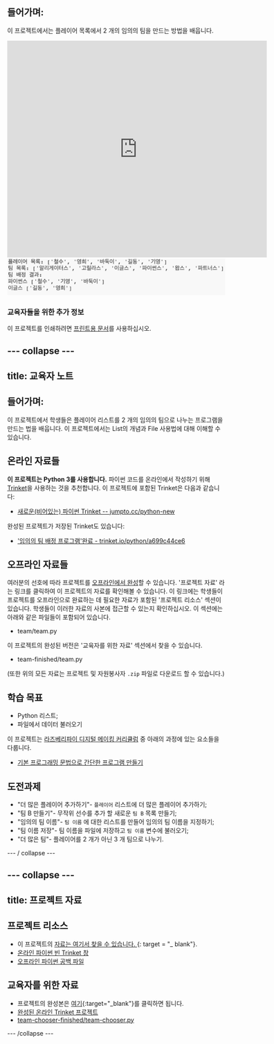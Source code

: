 ## 들어가며:

이 프로젝트에서는 플레이어 목록에서 2 개의 임의의 팀을 만드는 방법을 배웁니다.

<div class="trinket">
  <iframe src="https://trinket.io/embed/python/a699c44ce6?outputOnly=true&start=result" width="600" height="500" frameborder="0" marginwidth="0" marginheight="0" allowfullscreen>
  </iframe>
  <img src="images/team-finished.png">
</div>

### 교육자들을 위한 추가 정보

이 프로젝트를 인쇄하려면 [프린트용 문서](https://projects.raspberrypi.org/en/projects/team-chooser/print)를 사용하십시오.

## \--- collapse \---

## title: 교육자 노트

## 들어가며:

이 프로젝트에서 학생들은 플레이어 리스트를 2 개의 임의의 팀으로 나누는 프로그램을 만드는 법을 배웁니다. 이 프로젝트에서는 List의 개념과 File 사용법에 대해 이해할 수 있습니다.

## 온라인 자료들

**이 프로젝트는 Python 3를 사용합니다.** 파이썬 코드를 온라인에서 작성하기 위해 [Trinket](https://trinket.io/)을 사용하는 것을 추천합니다. 이 프로젝트에 포함된 Trinket은 다음과 같습니다:

* [새로운(비어있는) 파이썬 Trinket -- jumpto.cc/python-new](http://jumpto.cc/python-new)

완성된 프로젝트가 저장된 Trinket도 있습니다:

* ['임의의 팀 배정 프로그램'완료 - trinket.io/python/a699c44ce6](https://trinket.io/python/a699c44ce6)

## 오프라인 자료들

여러분의 선호에 따라 프로젝트를 [오프라인에서 완성](https://www.codeclubprojects.org/en-GB/resources/python-working-offline/)할 수 있습니다. '프로젝트 자료' 라는 링크를 클릭하여 이 프로젝트의 자료를 확인해볼 수 있습니다. 이 링크에는 학생들이 프로젝트를 오프라인으로 완료하는 데 필요한 자료가 포함된 '프로젝트 리소스' 섹션이 있습니다. 학생들이 이러한 자료의 사본에 접근할 수 있는지 확인하십시오. 이 섹션에는 아래와 같은 파일들이 포함되어 있습니다.

* team/team.py

이 프로젝트의 완성된 버전은 '교육자를 위한 자료' 섹션에서 찾을 수 있습니다.

* team-finished/team.py

(또한 위의 모든 자료는 프로젝트 및 자원봉사자 `.zip` 파일로 다운로드 할 수 있습니다.)

## 학습 목표

* Python 리스트;
* 파일에서 데이터 불러오기

이 프로젝트는 [라즈베리파이 디지털 메이킹 커리큘럼](http://rpf.io/curriculum) 중 아래의 과정에 있는 요소들을 다룹니다.

* [기본 프로그래밍 문법으로 간단한 프로그램 만들기](https://www.raspberrypi.org/curriculum/programming/creator)

## 도전과제

* "더 많은 플레이어 추가하기"- `플레이어` 리스트에 더 많은 플레이어 추가하기;
* "팀 B 만들기"- 무작위 선수를 추가 할 새로운 `팀 B` 목록 만들기;
* "임의의 팀 이름"- `팀 이름` 에 대한 리스트를 만들어 임의의 팀 이름을 지정하기;
* "팀 이름 저장"- 팀 이름을 파일에 저장하고 `팀 이름` 변수에 불러오기;
* "더 많은 팀"- 플레이어를 2 개가 아닌 3 개 팀으로 나누기.

\--- / collapse \---

## \--- collapse \---

## title: 프로젝트 자료

## 프로젝트 리소스

* 이 프로젝트의 [자료는 여기서 찾을 수 있습니다. ](http://rpf.io/p/en/team-chooser-go) {: target = "_ blank"}.
* [온라인 파이썬 빈 Trinket 창](http://jumpto.cc/python-new)
* [오프라인 파이썬 공백 파일](resources/new-new.py)

## 교육자를 위한 자료

* 프로젝트의 완성본은 [여기](http://rpf.io/p/en/team-chooser-get){:target="_blank"}를 클릭하면 됩니다.
* [완성된 온라인 Trinket 프로젝트](https://trinket.io/python/a699c44ce6)
* [team-chooser-finished/team-chooser.py](resources/team-chooser-finished-team-chooser.py)

\--- /collapse \---